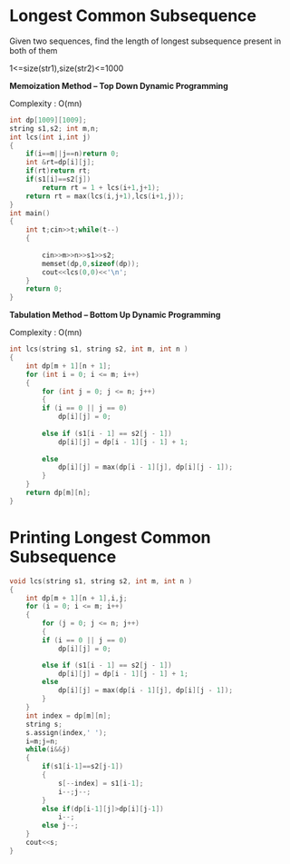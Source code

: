# Longest Common Subsequence

Given two sequences, find the length of longest subsequence present in both of them

1<=size(str1),size(str2)<=1000

**Memoization Method – Top Down Dynamic Programming**

Complexity : O(mn)
```cpp
int dp[1009][1009];
string s1,s2; int m,n;
int lcs(int i,int j)
{
    if(i==m||j==n)return 0;
    int &rt=dp[i][j];
    if(rt)return rt;
    if(s1[i]==s2[j])
        return rt = 1 + lcs(i+1,j+1);
    return rt = max(lcs(i,j+1),lcs(i+1,j));
}
int main()
{
    int t;cin>>t;while(t--)
    {
       
        cin>>m>>n>>s1>>s2;
        memset(dp,0,sizeof(dp));
        cout<<lcs(0,0)<<'\n';
    }
    return 0;
}
```
**Tabulation Method – Bottom Up Dynamic Programming**

Complexity : O(mn)
```cpp
int lcs(string s1, string s2, int m, int n )  
{  
    int dp[m + 1][n + 1];  
    for (int i = 0; i <= m; i++)  
    {  
        for (int j = 0; j <= n; j++)  
        {  
        if (i == 0 || j == 0)  
            dp[i][j] = 0;  
      
        else if (s1[i - 1] == s2[j - 1])  
            dp[i][j] = dp[i - 1][j - 1] + 1;  
      
        else
            dp[i][j] = max(dp[i - 1][j], dp[i][j - 1]);  
        }  
    }  
    return dp[m][n];  
}  
```

# Printing Longest Common Subsequence
```cpp
void lcs(string s1, string s2, int m, int n )
{
    int dp[m + 1][n + 1],i,j;
    for (i = 0; i <= m; i++)
    {
        for (j = 0; j <= n; j++)
        {
        if (i == 0 || j == 0)
            dp[i][j] = 0;

        else if (s1[i - 1] == s2[j - 1])
            dp[i][j] = dp[i - 1][j - 1] + 1;
        else
            dp[i][j] = max(dp[i - 1][j], dp[i][j - 1]);
        }
    }
    int index = dp[m][n];
    string s;
    s.assign(index,' ');
    i=m;j=n;
    while(i&&j)
    {
        if(s1[i-1]==s2[j-1])
        {
            s[--index] = s1[i-1];
            i--;j--;
        }
        else if(dp[i-1][j]>dp[i][j-1])
            i--;
        else j--;
    }
    cout<<s;
}
```
